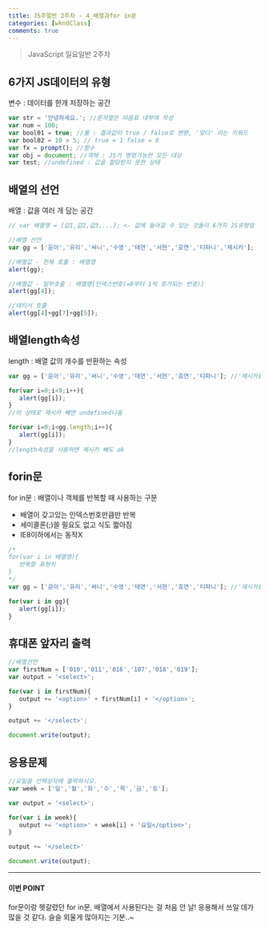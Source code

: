 ```yaml
---
title: JS주말반 2주차 - 4_배열과for in문
categories: [wkndClass]
comments: true
---
```


> JavaScript 일요일반 2주차

## 6가지 JS데이터의 유형
변수 : 데이터를 한개 저장하는 공간

```js
var str = '안녕하세요.'; //문자열은 따옴표 내부에 작성
var num = 100;
var bool01 = true; //불 : 결과값이 true / false로 변환, '맞다' 라는 키워드
var bool02 = 10 > 5; // true = 1 false = 0
var fx = prompt(); //함수
var obj = document; //객체 : JS가 명령가능한 모든 대상
var test; //undefined : 값을 할당받지 못한 상태
```

## 배열의 선언
배열 : 값을 여러 개 담는 공간

```js
// var 배열명 = [값1,값2,값3,...]; <- 값에 들어갈 수 있는 것들이 6가지 JS유형임

//배열 선언
var gg = ['윤아','유리','써니','수영','태연','서현','효연','티파니','제시카'];

//배열값 - 전체 호출 : 배열명
alert(gg);

//배열값 - 일부호출 : 배열명[인덱스번호(=0부터 1씩 증가되는 번호)]
alert(gg[4]);

//태티서 호출
alert(gg[4]+gg[7]+gg[5]);
```

## 배열length속성
length : 배열 값의 개수를 반환하는 속성

```js
var gg = ['윤아','유리','써니','수영','태연','서현','효연','티파니']; //'제시카를 빼보자'

for(var i=0;i<9;i++){
   alert(gg[i]);
}
//이 상태로 제시카 빼면 undefined나옴

for(var i=0;i<gg.length;i++){
   alert(gg[i]);
}
//length속성을 사용하면 제시카 빼도 ok
```

## forin문
for in문 : 배열이나 객체를 반복할 때 사용하는 구문

- 배열이 갖고있는 인덱스번호만큼만 반복
- 세미콜론(;)쓸 필요도 없고 식도 짧아짐
- IE8이하에서는 동작X

```js
/*
for(var i in 배열명){
   반복할 표현식
}
*/
var gg = ['윤아','유리','써니','수영','태연','서현','효연','티파니']; //'제시카를 빼보자'

for(var i in gg){
   alert(gg[i]);
}
```

## 휴대폰 앞자리 출력

```js
//배열선언
var firstNum = ['010','011','016','107','018','019'];
var output = '<select>';

for(var i in firstNum){
   output += '<option>' + firstNum[i] + '</option>';
}

output += '</select>';

document.write(output);
```

## 응용문제

```js
//요일을 선택상자에 출력하시오.
var week = ['일','월','화','수','목','금','토'];

var output = '<select>';

for(var i in week){
   output += '<option>' + week[i] + '요일</option>';
}

output += '</select>'

document.write(output);
```

----
#### 이번 POINT
for문이랑 헷갈렸던 for in문, 배열에서 사용된다는 걸 처음 안 날! 응용해서 쓰일 데가 많을 것 같다. 슬슬 외울게 많아지는 기분..~